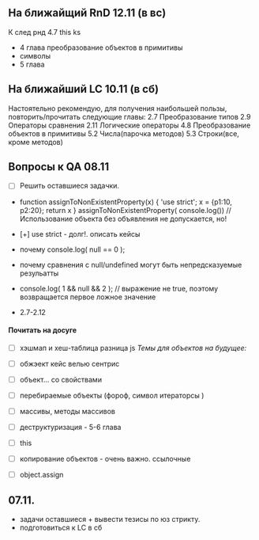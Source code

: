 ## На ближайщий RnD 12.11 (в вс)

К след рнд
4.7
this ks
- 4 глава преобразование объектов в примитивы
- символы
- 5 глава


## На ближайший LC 10.11 (в сб)
Настоятельно рекомендую, для получения наибольшей пользы, повторить/прочитать следующие главы:
2.7 Преобразование типов
2.9 Операторы сравнения
2.11 Логические операторы
4.8 Преобразование объектов в примитивы
5.2 Числа(парочка методов)
5.3 Строки(все, кроме методов)


## Вопросы к QA 08.11

* [ ] Решить оставшиеся задачки.


* function assignToNonExistentProperty(x) {
    'use strict';
    x = {p1:10, p2:20}; 
    return x
    }
    assignToNonExistentProperty( console.log())
    // Использование объекта без объявления не допускается, но!

*  [+] use strict - долг!. описать кейсы

*  почему console.log( null == 0 ); 
* почему  сравнения с null/undefined могут быть непредсказуемые резульатты
* console.log( 1 && null && 2 ); // выражение не true, поэтому возвращается первое ложное значение

+ 2.7-2.12

#### Почитать на досуге
* [ ] хэшмап и хеш-таблица разница js
*Темы для объектов на будущее:*

* [ ] обжэект кейс велью сентрис 
* [ ] объект... со свойствами
* [ ] перебираемые объекты (фороф, символ итераторсы )
* [ ] массивы, методы массивов
* [ ] деструктуризация - 5-6 глава 
* [ ] this 

* [ ]  копирование объектов - очень важно. ссылочные 

* [ ] object.assign


## 07.11. 

- задачи оставшиеся + вывести тезисы по юз стрикту.
- подготовиться к LC в сб
